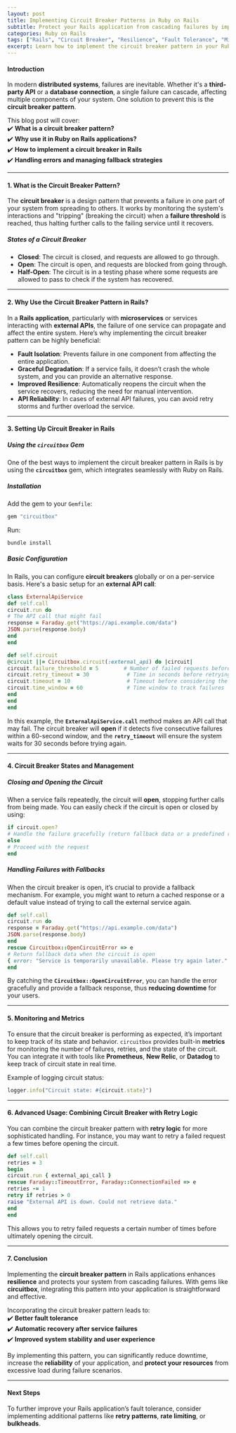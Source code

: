 ```yaml
---
layout: post  
title: Implementing Circuit Breaker Patterns in Ruby on Rails  
subtitle: Protect your Rails application from cascading failures by implementing the circuit breaker pattern  
categories: Ruby on Rails  
tags: ["Rails", "Circuit Breaker", "Resilience", "Fault Tolerance", "Microservices"]  
excerpt: Learn how to implement the circuit breaker pattern in your Ruby on Rails applications to improve resilience, reduce downtime, and handle failures gracefully.  
---
```


#### **Introduction**
In modern **distributed systems**, failures are inevitable. Whether it's a **third-party API** or a **database connection**, a single failure can cascade, affecting multiple components of your system. One solution to prevent this is the **circuit breaker pattern**.

This blog post will cover:  
✔️ **What is a circuit breaker pattern?**  
✔️ **Why use it in Ruby on Rails applications?**  
✔️ **How to implement a circuit breaker in Rails**  
✔️ **Handling errors and managing fallback strategies**

---

#### **1. What is the Circuit Breaker Pattern?**
The **circuit breaker** is a design pattern that prevents a failure in one part of your system from spreading to others. It works by monitoring the system's interactions and "tripping" (breaking the circuit) when a **failure threshold** is reached, thus halting further calls to the failing service until it recovers.

##### **States of a Circuit Breaker**
- **Closed**: The circuit is closed, and requests are allowed to go through.
- **Open**: The circuit is open, and requests are blocked from going through.
- **Half-Open**: The circuit is in a testing phase where some requests are allowed to pass to check if the system has recovered.

---

#### **2. Why Use the Circuit Breaker Pattern in Rails?**
In a **Rails application**, particularly with **microservices** or services interacting with **external APIs**, the failure of one service can propagate and affect the entire system. Here’s why implementing the circuit breaker pattern can be highly beneficial:

- **Fault Isolation**: Prevents failure in one component from affecting the entire application.
- **Graceful Degradation**: If a service fails, it doesn’t crash the whole system, and you can provide an alternative response.
- **Improved Resilience**: Automatically reopens the circuit when the service recovers, reducing the need for manual intervention.
- **API Reliability**: In cases of external API failures, you can avoid retry storms and further overload the service.

---

#### **3. Setting Up Circuit Breaker in Rails**
##### **Using the `circuitbox` Gem**
One of the best ways to implement the circuit breaker pattern in Rails is by using the **`circuitbox`** gem, which integrates seamlessly with Ruby on Rails.

##### **Installation**
Add the gem to your `Gemfile`:  
```ruby  
gem "circuitbox"  
```

Run:  
```sh  
bundle install  
```

##### **Basic Configuration**
In Rails, you can configure **circuit breakers** globally or on a per-service basis. Here's a basic setup for an **external API call**:

```ruby  
class ExternalApiService
def self.call
circuit.run do
# The API call that might fail
response = Faraday.get("https://api.example.com/data")
JSON.parse(response.body)
end
end

def self.circuit
@circuit ||= Circuitbox.circuit(:external_api) do |circuit|
circuit.failure_threshold = 5        # Number of failed requests before opening the circuit
circuit.retry_timeout = 30            # Time in seconds before retrying
circuit.timeout = 10                  # Timeout before considering the request a failure
circuit.time_window = 60              # Time window to track failures
end
end
end
```

In this example, the **`ExternalApiService.call`** method makes an API call that may fail. The circuit breaker will **open** if it detects five consecutive failures within a 60-second window, and the **`retry_timeout`** will ensure the system waits for 30 seconds before trying again.

---

#### **4. Circuit Breaker States and Management**
##### **Closing and Opening the Circuit**
When a service fails repeatedly, the circuit will **open**, stopping further calls from being made. You can easily check if the circuit is open or closed by using:  
```ruby  
if circuit.open?
# Handle the failure gracefully (return fallback data or a predefined response)
else
# Proceed with the request
end  
```

##### **Handling Failures with Fallbacks**
When the circuit breaker is open, it’s crucial to provide a fallback mechanism. For example, you might want to return a cached response or a default value instead of trying to call the external service again.

```ruby  
def self.call
circuit.run do
response = Faraday.get("https://api.example.com/data")
JSON.parse(response.body)
end
rescue Circuitbox::OpenCircuitError => e
# Return fallback data when the circuit is open
{ error: "Service is temporarily unavailable. Please try again later." }
end
```

By catching the **`Circuitbox::OpenCircuitError`**, you can handle the error gracefully and provide a fallback response, thus **reducing downtime** for your users.

---

#### **5. Monitoring and Metrics**
To ensure that the circuit breaker is performing as expected, it’s important to keep track of its state and behavior. `circuitbox` provides built-in **metrics** for monitoring the number of failures, retries, and the state of the circuit. You can integrate it with tools like **Prometheus**, **New Relic**, or **Datadog** to keep track of circuit state in real time.

Example of logging circuit status:
```ruby  
logger.info("Circuit state: #{circuit.state}")
```

---

#### **6. Advanced Usage: Combining Circuit Breaker with Retry Logic**
You can combine the circuit breaker pattern with **retry logic** for more sophisticated handling. For instance, you may want to retry a failed request a few times before opening the circuit.

```ruby  
def self.call
retries = 3
begin
circuit.run { external_api_call }
rescue Faraday::TimeoutError, Faraday::ConnectionFailed => e
retries -= 1
retry if retries > 0
raise "External API is down. Could not retrieve data."
end
end
```

This allows you to retry failed requests a certain number of times before ultimately opening the circuit.

---

#### **7. Conclusion**
Implementing the **circuit breaker pattern** in Rails applications enhances **resilience** and protects your system from cascading failures. With gems like **circuitbox**, integrating this pattern into your application is straightforward and effective.

Incorporating the circuit breaker pattern leads to:  
✔️ **Better fault tolerance**  
✔️ **Automatic recovery after service failures**  
✔️ **Improved system stability and user experience**

By implementing this pattern, you can significantly reduce downtime, increase the **reliability** of your application, and **protect your resources** from excessive load during failure scenarios.

---

#### **Next Steps**
To further improve your Rails application’s fault tolerance, consider implementing additional patterns like **retry patterns**, **rate limiting**, or **bulkheads**.  
